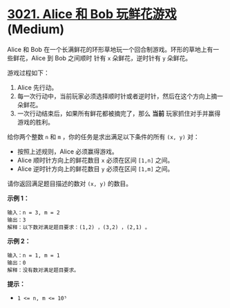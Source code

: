 # [3021. Alice 和 Bob 玩鲜花游戏][link] (Medium)

[link]: https://leetcode.cn/contest/weekly-contest-382/problems/alice-and-bob-playing-flower-game/

Alice 和 Bob 在一个长满鲜花的环形草地玩一个回合制游戏。环形的草地上有一些鲜花，Alice 到 Bob 之间顺时
针有 `x` 朵鲜花，逆时针有 `y` 朵鲜花。

游戏过程如下：

1. Alice 先行动。
2. 每一次行动中，当前玩家必须选择顺时针或者逆时针，然后在这个方向上摘一朵鲜花。
3. 一次行动结束后，如果所有鲜花都被摘完了，那么 **当前** 玩家抓住对手并赢得游戏的胜利。

给你两个整数 `n` 和 `m` ，你的任务是求出满足以下条件的所有 `(x, y)` 对：

- 按照上述规则，Alice 必须赢得游戏。
- Alice 顺时针方向上的鲜花数目 `x` 必须在区间 `[1,n]` 之间。
- Alice 逆时针方向上的鲜花数目 `y` 必须在区间 `[1,m]` 之间。

请你返回满足题目描述的数对 `(x, y)` 的数目。

**示例 1：**

```
输入：n = 3, m = 2
输出：3
解释：以下数对满足题目要求：(1,2) ，(3,2) ，(2,1) 。
```

**示例 2：**

```
输入：n = 1, m = 1
输出：0
解释：没有数对满足题目要求。
```

**提示：**

- `1 <= n, m <= 10⁵`
